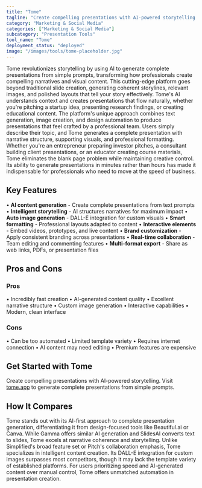 ```yaml
---
title: "Tome"
tagline: "Create compelling presentations with AI-powered storytelling. Visit [tome.app](https://tome.app) to generate complete presentations from simple prompt..."
category: "Marketing & Social Media"
categories: ["Marketing & Social Media"]
subcategory: "Presentation Tools"
tool_name: "Tome"
deployment_status: "deployed"
image: "/images/tools/tome-placeholder.jpg"
---
```

Tome revolutionizes storytelling by using AI to generate complete presentations from simple prompts, transforming how professionals create compelling narratives and visual content. This cutting-edge platform goes beyond traditional slide creation, generating coherent storylines, relevant images, and polished layouts that tell your story effectively. Tome's AI understands context and creates presentations that flow naturally, whether you're pitching a startup idea, presenting research findings, or creating educational content. The platform's unique approach combines text generation, image creation, and design automation to produce presentations that feel crafted by a professional team. Users simply describe their topic, and Tome generates a complete presentation with narrative structure, supporting visuals, and professional formatting. Whether you're an entrepreneur preparing investor pitches, a consultant building client presentations, or an educator creating course materials, Tome eliminates the blank page problem while maintaining creative control. Its ability to generate presentations in minutes rather than hours has made it indispensable for professionals who need to move at the speed of business.

## Key Features

• **AI content generation** - Create complete presentations from text prompts
• **Intelligent storytelling** - AI structures narratives for maximum impact
• **Auto image generation** - DALL-E integration for custom visuals
• **Smart formatting** - Professional layouts adapted to content
• **Interactive elements** - Embed videos, prototypes, and live content
• **Brand customization** - Apply consistent branding across presentations
• **Real-time collaboration** - Team editing and commenting features
• **Multi-format export** - Share as web links, PDFs, or presentation files

## Pros and Cons

### Pros
• Incredibly fast creation
• AI-generated content quality
• Excellent narrative structure
• Custom image generation
• Interactive capabilities
• Modern, clean interface

### Cons
• Can be too automated
• Limited template variety
• Requires internet connection
• AI content may need editing
• Premium features are expensive

## Get Started with Tome

Create compelling presentations with AI-powered storytelling. Visit [tome.app](https://tome.app) to generate complete presentations from simple prompts.

## How It Compares

Tome stands out with its AI-first approach to complete presentation generation, differentiating it from design-focused tools like Beautiful.ai or Canva. While Gamma offers similar AI generation and SlidesAI converts text to slides, Tome excels at narrative coherence and storytelling. Unlike Simplified's broad feature set or Pitch's collaboration emphasis, Tome specializes in intelligent content creation. Its DALL-E integration for custom images surpasses most competitors, though it may lack the template variety of established platforms. For users prioritizing speed and AI-generated content over manual control, Tome offers unmatched automation in presentation creation.